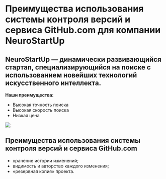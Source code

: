 # Преимущества использования системы контроля версий и сервиса GitHub.com для компании NeuroStartUp
## NeuroStartUp — динамически развивающийся стартап, специализирующийся на поиске с использованием новейших технологий искусственного интеллекта.
**Наши преимущества:**
* Высокая точность поиска
* Высокая скорость поиска
* Низкая цена

![](https://camo.githubusercontent.com/ace14ee894d150192a7b05b12410738aa65528da742bbce69315a5f441320ea7/68747470733a2f2f692e696d6775722e636f6d2f495a4f525769492e706e67)

## Преимущества использования системы контроля версий и сервиса GitHub.com
* хранение истории изменений;
* видимость и авторство каждого изменения;
* «резервная копия» проекта.

